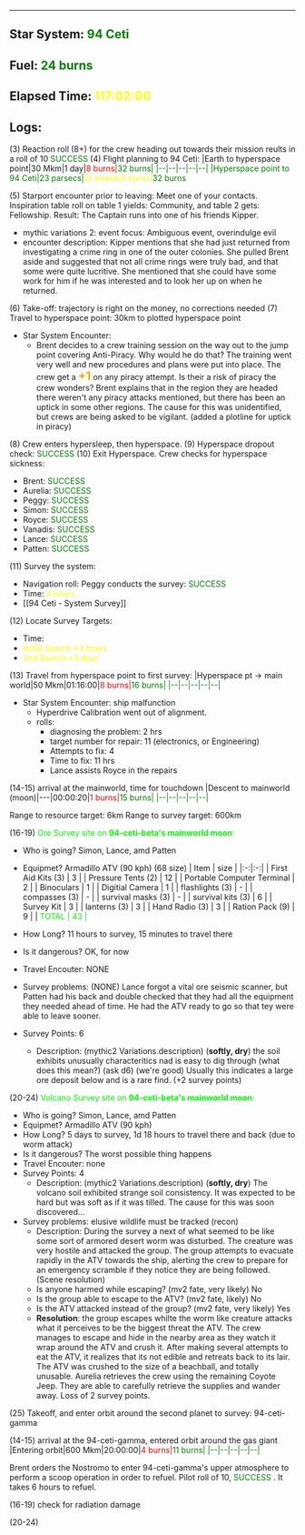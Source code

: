 ___
## Star System: <span style="color: green">94 Ceti</span>
## Fuel: <span style="color: green">24 burns</span>
## Elapsed Time: <span style="color: yellow">117:02:00</span>

## Logs:

(3) Reaction roll (8+) for the crew heading out towards their mission reults in a roll of 10 <span style="color: green">SUCCESS </span> 
(4) Flight planning to 94 Ceti: 
|Earth to hyperspace point|30 Mkm|1 day|<span style="color: red">8 burns</s>|<span style="color: green">32 burns</s>|
|--|--|--|--|--|
|Hyperspace point to 94 Ceti|23 parsecs|<span style="color: yellow">12 weeks</s>|0 burns|<span style="color: green">32 burns</s>

(5) Starport encounter prior to leaving: Meet one of your contacts. Inspiration table roll on table 1 yields: Community, and table 2 gets: Fellowship. Result: The Captain runs into one of his friends Kipper.
- mythic variations 2: event focus: Ambiguous event, overindulge evil
- encounter description: Kipper mentions that she had just returned from investigating a crime ring in one of the outer colonies. She pulled Brent aside and suggested that not all crime rings were truly bad, and that some were quite lucritive. She mentioned that she could have some work for him if he was interested and to look her up on when he returned.

(6) Take-off: trajectory is right on the money, no corrections needed
(7) Travel to hyperspace point: 30km to plotted hyperspace point
- Star System Encounter: 
  - Brent decides to a crew training session on the way out to the jump point covering Anti-Piracy. Why would he do that? The training went very well and new procedures and plans were put into place. The crew get a **<span style="color: #FFAA00; font-size:20px">+1</s>** on any piracy attempt. Is their a risk of piracy the crew wonders? Brent explains that in the region they are headed there weren't any piracy attacks mentioned, but there has been an uptick in some other regions. The cause for this was unidentified, but crews are being asked to be vigilant. (added a plotline for uptick in piracy)
    
(8) Crew enters hypersleep, then hyperspace.
(9) Hyperspace dropout check: <span style="color: green">SUCCESS </span>
(10) Exit Hyperspace. Crew checks for hyperspace sickness:
- Brent: <span style="color: green">SUCCESS </span>
- Aurelia: <span style="color: green">SUCCESS </span>
- Peggy: <span style="color: green">SUCCESS </span>
- Simon: <span style="color: green">SUCCESS </span>
- Royce: <span style="color: green">SUCCESS </span>
- Vanadis: <span style="color: green">SUCCESS </span>
- Lance: <span style="color: green">SUCCESS </span>
- Patten: <span style="color: green">SUCCESS </span>

(11) Survey the system: 
- Navigation roll: Peggy conducts the survey:<span style="color: green"> SUCCESS </span>
- Time: <span style="color: yellow">4 hours</s>
- [[94 Ceti - System Survey]]

(12) Locate Survey Targets:
* Time: 
* <span style="color: yellow">Initial Search->3 hours</s>
* <span style="color: yellow">2nd Search->3 days</s>

(13) Travel from hyperspace point to first survey:
|Hyperspace pt -> main world|50 Mkm|01:16:00|<span style="color: red">8 burns</s>|<span style="color: green">16 burns</s>|
|--|--|--|--|--|

* Star System Encounter: ship malfunction
	* Hyperdrive Calibration went out of alignment.
	* rolls:
		* diagnosing the problem: 2 hrs
		* target number for repair: 11 (electronics, or Engineering)
		* Attempts to fix: 4
		* Time to fix: 11 hrs
		* Lance assists Royce in the repairs

(14-15) arrival at the mainworld, time for touchdown
|Descent to mainworld (moon)|---|00:00:20|<span style="color: red">1 burns</s>|<span style="color: green">15 burns</s>|
|--|--|--|--|--|

Range to resource target: 6km
Range to survey target: 600km

(16-19) <span style="color: #00ff00">Ore</s> Survey site on **94-ceti-beta's mainworld moon**:
* Who is going? Simon, Lance, amd Patten
* Equipmet? Armadillo ATV (90 kph) (68 size)
| Item | size |
|:-:|:-:|
| First Aid Kits (3) | 3 |
| Pressure Tents (2) | 12 |
| Portable Computer Terminal | 2 |
| Binoculars | 1 |
| Digitial Camera | 1 |
| flashlights (3) | - |
| compasses (3) | - |
| survival masks (3) | - |
| survival kits (3) | 6 |
| Survey Kit | 3 |
| lanterns (3) | 3 |
| Hand Radio (3) | 3 |
| Ration Pack (9) | 9 |
| <span style="color: #00ff00">TOTAL</s> | <span style="color: #00ff00">43</s> |

* How Long? 11 hours to survey, 15 minutes to travel there 
* Is it dangerous? OK, for now
* Travel Encouter: NONE
* Survey problems: (NONE) Lance forgot a vital ore seismic scanner, but Patten had his back and double checked that they had all the equipment they needed ahead of time. He had the ATV ready to go so that tey were able to leave sooner. 
* Survey Points: 6 
	* Description: (mythic2 Variations.description) (**softly, dry**)
	  the soil exhibits unusually characteritics nad is easy to dig through (what does this mean?) (ask d6) 
	  (we're good) Usually this indicates a large ore deposit below and is a rare find. (+2 survey points)

(20-24) <span style="color: #00ff00">Volcano</s> Survey site on **94-ceti-beta's mainworld moon**:
* Who is going? Simon, Lance, amd Patten
* Equipmet? Armadillo ATV (90 kph)
* How Long?  5 days to survey, 1d 18 hours to travel there and back (due to worm attack)
* Is it dangerous? The worst possible thing happens
* Travel Encouter: none
* Survey Points: 4
	* Description: (mythic2 Variations.description) (**softly, dry**) The volcano soil exhibited strange soil consistency. It was expected to be hard but was soft as if it was tilled. The cause for this was soon discovered...
* Survey problems: elusive wildlife must be tracked (recon)
	* Description: During the survey a next of what seemed to be like some sort of armored desert worm was disturbed. The creature was very hostile and attacked the group. The group attempts to evacuate rapidly in the ATV towards the ship, alerting the crew to prepare for an emergency scramble if they notice they are being followed. (Scene resolution)
	* Is anyone harmed while escaping? (mv2 fate, very likely) No
	* Is the group able to escape to the ATV? (mv2 fate, likely) No
	* Is the ATV attacked instead of the group? (mv2 fate, very likely) Yes
	* **Resolution**: the group escapes whilte the worm like creature attacks what it perceives to be the biggest threat the ATV. The crew manages to escape and hide in the nearby area as they watch it wrap around the ATV and crush it. After making several attempts to eat the ATV, it realizes that its not edible and retreats back to its lair. The ATV was crushed to the size of a beachball, and totally unusable. Aurelia retrieves the crew using the remaining Coyote Jeep. They are able to carefully retrieve the supplies and wander away. Loss of 2 survey points.

(25) Takeoff, and enter orbit around the second planet to survey: 94-ceti-gamma

(14-15) arrival at the 94-ceti-gamma, entered orbit around the gas giant
|Entering orbit|600 Mkm|20:00:00|<span style="color: red">4 burns</s>|<span style="color: green">11 burns</s>|
|--|--|--|--|--|

Brent orders the Nostromo to enter 94-ceti-gamma's upper atmosphere to perform a scoop operation in order to refuel. Pilot roll of 10, <span style="color: green"> SUCCESS </span>. It takes 6 hours to refuel.

(16-19) check for radiation damage

(20-24)